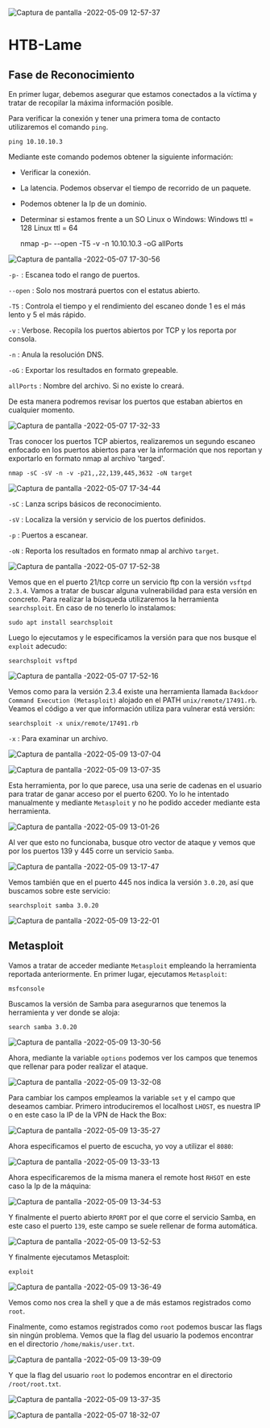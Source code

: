 ![Captura de pantalla -2022-05-09 12-57-37](https://user-images.githubusercontent.com/103068924/167405551-4cd2153a-044b-42a7-bb99-3efb07ba4302.png)


# HTB-Lame


## Fase de Reconocimiento

En primer lugar, debemos asegurar que estamos conectados a la víctima y tratar de recopilar la máxima información posible.

 Para verificar la conexión y tener una primera toma de contacto utilizaremos el comando `ping`.
 
    ping 10.10.10.3

 Mediante este comando podemos obtener la siguiente información:
 
 - Verificar la conexión.
 - La latencia. Podemos observar el tiempo de recorrido
   de un paquete.  
 - Podemos obtener la Ip de un dominio.
 - Determinar si estamos frente a un SO Linux o Windows:
     Windows ttl = 128
     Linux ttl = 64
     
    nmap -p- --open -T5 -v -n 10.10.10.3 -oG allPorts
  
![Captura de pantalla -2022-05-07 17-30-56](https://user-images.githubusercontent.com/103068924/167393165-e89c0c25-6ae5-48d4-b779-db308bad145f.png)
  
`-p-` : Escanea todo el rango de puertos.
  
`--open` : Solo nos mostrará puertos con el estatus abierto.
             
`-T5` : Controla el tiempo y el rendimiento del escaneo donde 1 es el más lento y 5 el más rápido.
             
`-v` : Verbose. Recopila los puertos abiertos por TCP y los reporta por consola.
           
`-n` : Anula la resolución DNS.
    
`-oG` : Exportar los resultados en formato grepeable.
  
`allPorts` : Nombre del archivo. Si no existe lo creará.
  
 De esta manera podremos revisar los puertos que estaban abiertos en cualquier momento.  
  
![Captura de pantalla -2022-05-07 17-32-33](https://user-images.githubusercontent.com/103068924/167393202-bf6a1888-3079-4e22-a786-3a2ac8c9592f.png)

  Tras conocer los puertos TCP abiertos, realizaremos un segundo escaneo enfocado en los puertos abiertos para ver la información que nos reportan y
  exportarlo en formato nmap al archivo 'targed'.
 
    nmap -sC -sV -n -v -p21,,22,139,445,3632 -oN target

![Captura de pantalla -2022-05-07 17-34-44](https://user-images.githubusercontent.com/103068924/167393674-9798ac56-230c-4ad8-99cd-4f385aff6c07.png)
   
`-sC` : Lanza scrips básicos de reconocimiento.
 
`-sV` : Localiza la versión y servicio de los puertos definidos. 
 
`-p` : Puertos a escanear.    
 
`-oN` : Reporta los resultados en formato nmap al archivo `target`.
  
  
![Captura de pantalla -2022-05-07 17-52-38](https://user-images.githubusercontent.com/103068924/167393829-bc058509-3ec1-4eab-8997-57e2afb97bc7.png)

Vemos que en el puerto 21/tcp corre un servicio ftp con la versión `vsftpd 2.3.4`. Vamos a tratar de buscar alguna vulnerabilidad para esta versión 
en concreto. Para realizar la búsqueda utilizaremos la herramienta `searchsploit`. En caso de no tenerlo lo instalamos:

    sudo apt install searchsploit
    
Luego lo ejecutamos y le especificamos la versión para que nos busque el `exploit` adecudo:    

    searchsploit vsftpd
    
![Captura de pantalla -2022-05-07 17-52-16](https://user-images.githubusercontent.com/103068924/167394414-f5e72232-7c5b-44bb-8326-7b580addf1b0.png)

Vemos como para la versión 2.3.4 existe una herramienta llamada `Backdoor Command Execution (Metasploit)` alojado en el PATH `unix/remote/17491.rb`.
Veamos el código a ver que información utiliza para vulnerar está versión:

    searchsploit -x unix/remote/17491.rb
    
`-x` : Para examinar un archivo.

![Captura de pantalla -2022-05-09 13-07-04](https://user-images.githubusercontent.com/103068924/167397809-ad87df83-57fe-40c4-a481-05d6e80623a5.png)

![Captura de pantalla -2022-05-09 13-07-35](https://user-images.githubusercontent.com/103068924/167397813-ccae4253-80e9-43c6-aea4-28fa99ef8efc.png)

Esta herramienta, por lo que parece, usa una serie de cadenas en el usuario para tratar de ganar acceso por el puerto 6200. Yo lo he intentado 
manualmente y mediante `Metasploit` y no he podido acceder mediante esta herramienta.

![Captura de pantalla -2022-05-09 13-01-26](https://user-images.githubusercontent.com/103068924/167398192-d205b407-614e-439e-aa2c-e18d3a6060e3.png)

Al ver que esto no funcionaba, busque otro vector de ataque y vemos que por los puertos 139 y 445 corre un servicio `Samba`.

![Captura de pantalla -2022-05-09 13-17-47](https://user-images.githubusercontent.com/103068924/167399970-c676bcde-785d-4bea-936f-eaed02ccc5dc.png)

Vemos también que en el puerto 445 nos indica la versión `3.0.20`, así que buscamos sobre este servicio:

    searchsploit samba 3.0.20
        
![Captura de pantalla -2022-05-09 13-22-01](https://user-images.githubusercontent.com/103068924/167399895-d6be29db-a564-4d30-894b-78efb0a9dec4.png)

## Metasploit

Vamos a tratar de acceder mediante `Metasploit` empleando la herramienta reportada anteriormente. En primer lugar, ejecutamos `Metasploit`:

    msfconsole
    
Buscamos la versión de Samba para asegurarnos que tenemos la herramienta y ver donde se aloja:

    search samba 3.0.20
    
![Captura de pantalla -2022-05-09 13-30-56](https://user-images.githubusercontent.com/103068924/167402968-186b60cc-f240-4690-9d65-74faea05daa5.png)

Ahora, mediante la variable `options` podemos ver los campos que tenemos que rellenar para poder realizar el ataque.

![Captura de pantalla -2022-05-09 13-32-08](https://user-images.githubusercontent.com/103068924/167403226-78c7e9b2-a4ab-48a2-b9bd-c0cff8e697e5.png)

Para cambiar los campos empleamos la variable `set` y el campo que deseamos cambiar. Primero introduciremos el localhost `LHOST`, es nuestra IP o en este caso
la IP de la VPN de Hack the Box:

![Captura de pantalla -2022-05-09 13-35-27](https://user-images.githubusercontent.com/103068924/167403416-26917d45-b54e-4539-90d9-1d40a43bc32e.png)

Ahora especificamos el puerto de escucha, yo voy a utilizar el `8080`:

![Captura de pantalla -2022-05-09 13-33-13](https://user-images.githubusercontent.com/103068924/167403656-cf7c6037-69b3-46f5-92cc-69c1d2d6126f.png)

Ahora especificaremos de la misma manera el remote host `RHSOT` en este caso la Ip de la máquina:

![Captura de pantalla -2022-05-09 13-34-53](https://user-images.githubusercontent.com/103068924/167403867-17ecf37e-5e8a-4e41-9403-ff6d701b08b2.png)

Y finalmente el puerto abierto `RPORT` por el que corre el servicio Samba, en este caso el puerto `139`, este campo se suele
rellenar de forma automática.

![Captura de pantalla -2022-05-09 13-52-53](https://user-images.githubusercontent.com/103068924/167404426-44f0a7d5-57c6-475a-9c11-8079cb1492b4.png)

Y finalmente ejecutamos Metasploit:

    exploit

![Captura de pantalla -2022-05-09 13-36-49](https://user-images.githubusercontent.com/103068924/167404633-ab7437bf-1c2d-43a3-8c9e-ee57d00c5337.png)

Vemos como nos crea la shell y que a de más estamos registrados como `root`.

Finalmente, como estamos registrados como `root` podemos buscar las flags sin ningún problema. Vemos que la flag del usuario la 
podemos encontrar en el directorio `/home/makis/user.txt`.

![Captura de pantalla -2022-05-09 13-39-09](https://user-images.githubusercontent.com/103068924/167404984-24576d4e-346f-4162-9f66-57510b3f9616.png)

Y que la flag del usuario `root` lo podemos encontrar en el directorio `/root/root.txt`.

![Captura de pantalla -2022-05-09 13-37-35](https://user-images.githubusercontent.com/103068924/167405126-6bd4e482-5ba2-4c22-b5b3-a88cf3733ecd.png)

![Captura de pantalla -2022-05-07 18-32-07](https://user-images.githubusercontent.com/103068924/167405180-12c27e0a-f370-4788-baeb-6b725da56e99.png)

  
  
  
